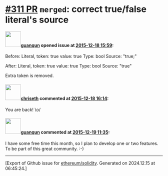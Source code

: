 # [\#311 PR](https://github.com/ethereum/solidity/pull/311) `merged`: correct true/false literal's source

#### <img src="https://avatars.githubusercontent.com/u/53862?v=4" width="50">[guanqun](https://github.com/guanqun) opened issue at [2015-12-18 15:59](https://github.com/ethereum/solidity/pull/311):

Before:
        Literal, token: true value: true
           Type: bool
           Source: "true;"

After:
        Literal, token: true value: true
           Type: bool
           Source: "true"

Extra token is removed.


#### <img src="https://avatars.githubusercontent.com/u/9073706?v=4" width="50">[chriseth](https://github.com/chriseth) commented at [2015-12-18 16:14](https://github.com/ethereum/solidity/pull/311#issuecomment-165820263):

You are back! \o/

#### <img src="https://avatars.githubusercontent.com/u/53862?v=4" width="50">[guanqun](https://github.com/guanqun) commented at [2015-12-19 11:35](https://github.com/ethereum/solidity/pull/311#issuecomment-165978075):

I have some free time this month, so I plan to develop one or two features. To be part of this great community. :-)


-------------------------------------------------------------------------------



[Export of Github issue for [ethereum/solidity](https://github.com/ethereum/solidity). Generated on 2024.12.15 at 06:45:24.]
